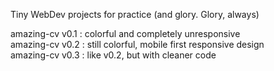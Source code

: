 Tiny WebDev projects for practice (and glory. Glory, always)

amazing-cv v0.1 : colorful and completely unresponsive  
amazing-cv v0.2 : still colorful, mobile first responsive design  
amazing-cv v0.3 : like v0.2, but with cleaner code
